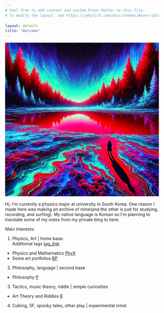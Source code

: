```yaml
---
# Feel free to add content and custom Front Matter to this file.
# To modify the layout, see https://jekyllrb.com/docs/themes/#overriding-theme-defaults

layout: default
title: "Welcome"
---
```


![Hi](/assets/img/160435.png)

Hi, I'm currently a physics major at university in South Korea. One reason I made here was making an archive of mine(and the other is just for studying, recording, and surfing). My native language is Korean so I'm planning to translate some of my notes from my private blog to here. 

Main interests: 

1. Physics, Art \| home base.  
Additional tags [tag_link](./index.html):
- Physics and Mathematics [PhyX](./Phys/Phys_content.html)
- Some art portfolios [BP](./BP/BP_content.html)

2. Philosophy, language \| second base
- Philosophy [P](./P/P_content.html)

3. Tactics, music theory, riddle | simple curiosities
- Art Theory and Riddles [R](./R/R_content.html)

4. Cubing, SF, spooky tales, other play \| experimental mind.